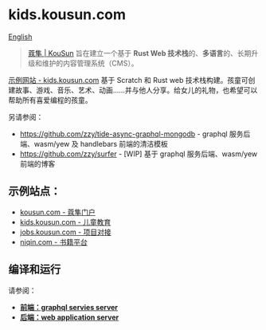 # kids.kousun.com

[English](./README.md)

> [蔻隼 | KouSun](https://kousun.com) 旨在建立一个基于 **Rust Web 技术栈**的、**多语言**的、长期升级和维护的内容管理系统（CMS）。

[示例网站 - kids.kousun.com](https://kids.kousun.com) 基于 Scratch 和 Rust web 技术栈构建。孩童可创建故事、游戏、音乐、艺术、动画……并与他人分享。给女儿的礼物，也希望可以帮助所有喜爱编程的孩童。

另请参阅：
- https://github.com/zzy/tide-async-graphql-mongodb - graphql 服务后端、wasm/yew 及 handlebars 前端的清洁模板 
- https://github.com/zzy/surfer - [WIP] 基于 graphql 服务后端、wasm/yew 前端的博客

## 示例站点：

- [kousun.com - 蔻隼门户](https://kousun.com)
- [kids.kousun.com - 儿童教育](https://kids.kousun.com)
- [jobs.kousun.com - 项目对接](https://jobs.kousun.com)
- [niqin.com - 书籍平台](https://niqin.com)

## 编译和运行

请参阅：
- [**前端：graphql servies server**](./backend/README.md)
- [**后端：web application server**](./frontend/README.md)
